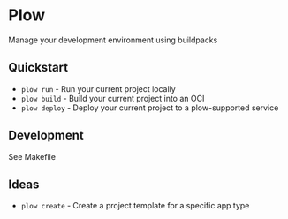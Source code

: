 Plow
====

Manage your development environment using buildpacks


Quickstart
----------

* `plow run` - Run your current project locally
* `plow build` - Build your current project into an OCI
* `plow deploy` - Deploy your current project to a plow-supported service


Development
-----------

See Makefile


Ideas
-----

* `plow create` - Create a project template for a specific app type
